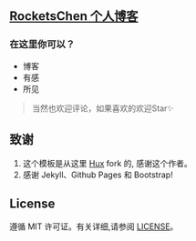 ## [RocketsChen 个人博客](http://chendiandian.fun/)


### 在这里你可以？

* 博客
* 有感
* 所见

> 当然也欢迎评论，如果喜欢的欢迎Star✨

## 致谢

1. 这个模板是从这里 [Hux](https://github.com/Huxpro/huxpro.github.io) fork 的, 感谢这个作者。 
2. 感谢 Jekyll、Github Pages 和 Bootstrap!

## License

遵循 MIT 许可证。有关详细,请参阅 [LICENSE](https://github.com/qiubaiying/qiubaiying.github.io/blob/master/LICENSE)。

